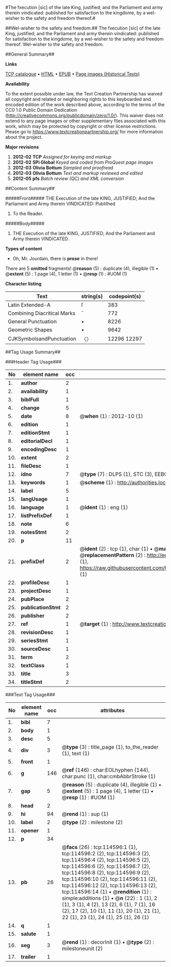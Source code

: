#The fxecution [sic] of the late King, justified; and the Parliament and army therein vindicated: published for satisfaction to the kingdome, by a wel-wisher to the safety and freedom thereof.#

##Wel-wisher to the safety and freedom.##
The fxecution [sic] of the late King, justified; and the Parliament and army therein vindicated: published for satisfaction to the kingdome, by a wel-wisher to the safety and freedom thereof.
Wel-wisher to the safety and freedom.

##General Summary##

**Links**

[TCP catalogue](http://www.ota.ox.ac.uk/tcp/)  • 
[HTML](http://tei.it.ox.ac.uk/tcp/Texts-HTML/free/A84/A84285.html)  • 
[EPUB](http://tei.it.ox.ac.uk/tcp/Texts-EPUB/free/A84/A84285.epub) • 
[Page images (Historical Texts)](https://historicaltexts.jisc.ac.uk/eebo-99862437e)

**Availability**

To the extent possible under law, the Text Creation Partnership has waived all copyright and related or neighboring rights to this keyboarded and encoded edition of the work described above, according to the terms of the CC0 1.0 Public Domain Dedication (http://creativecommons.org/publicdomain/zero/1.0/). This waiver does not extend to any page images or other supplementary files associated with this work, which may be protected by copyright or other license restrictions. Please go to https://www.textcreationpartnership.org/ for more information about the project.

**Major revisions**

1. __2012-02__ __TCP__ *Assigned for keying and markup*
1. __2012-02__ __SPi Global__ *Keyed and coded from ProQuest page images*
1. __2012-03__ __Olivia Bottum__ *Sampled and proofread*
1. __2012-03__ __Olivia Bottum__ *Text and markup reviewed and edited*
1. __2012-05__ __pfs__ *Batch review (QC) and XML conversion*

##Content Summary##

#####Front#####
THE Execution of the late KING, JUSTIFIED; And the Parliament and Army therein VINDICATED: Publiſhed
1. To the Reader.

#####Body#####

1. THE Execution of the late KING, JUSTIFIED; And the Parliament and Army therein VINDICATED.

**Types of content**

  * Oh, Mr. Jourdain, there is **prose** in there!

There are 5 **omitted** fragments! 
 @__reason__ (5) : duplicate (4), illegible (1)  •  @__extent__ (5) : 1 page (4), 1 letter (1)  •  @__resp__ (1) : #UOM (1)

**Character listing**


|Text|string(s)|codepoint(s)|
|---|---|---|
|Latin Extended-A|ſ|383|
|Combining             Diacritical Marks|̄|772|
|General Punctuation|•|8226|
|Geometric Shapes|▪|9642|
|CJKSymbolsandPunctuation|〈〉|12296 12297|

##Tag Usage Summary##

###Header Tag Usage###

|No|element name|occ|attributes|
|---|---|---|---|
|1.|__author__|2||
|2.|__availability__|1||
|3.|__biblFull__|1||
|4.|__change__|5||
|5.|__date__|8| @__when__ (1) : 2012-10 (1)|
|6.|__edition__|1||
|7.|__editionStmt__|1||
|8.|__editorialDecl__|1||
|9.|__encodingDesc__|1||
|10.|__extent__|2||
|11.|__fileDesc__|1||
|12.|__idno__|7| @__type__ (7) : DLPS (1), STC (3), EEBO-CITATION (1), PROQUEST (1), VID (1)|
|13.|__keywords__|1| @__scheme__ (1) : http://authorities.loc.gov/ (1)|
|14.|__label__|5||
|15.|__langUsage__|1||
|16.|__language__|1| @__ident__ (1) : eng (1)|
|17.|__listPrefixDef__|1||
|18.|__note__|6||
|19.|__notesStmt__|2||
|20.|__p__|11||
|21.|__prefixDef__|2| @__ident__ (2) : tcp (1), char (1)  •  @__matchPattern__ (2) : ([0-9\-]+):([0-9IVX]+) (1), (.+) (1)  •  @__replacementPattern__ (2) : http://eebo.chadwyck.com/downloadtiff?vid=$1&page=$2 (1), https://raw.githubusercontent.com/textcreationpartnership/Texts/master/tcpchars.xml#$1 (1)|
|22.|__profileDesc__|1||
|23.|__projectDesc__|1||
|24.|__pubPlace__|2||
|25.|__publicationStmt__|2||
|26.|__publisher__|2||
|27.|__ref__|1| @__target__ (1) : http://www.textcreationpartnership.org/docs/. (1)|
|28.|__revisionDesc__|1||
|29.|__seriesStmt__|1||
|30.|__sourceDesc__|1||
|31.|__term__|2||
|32.|__textClass__|1||
|33.|__title__|3||
|34.|__titleStmt__|2||


###Text Tag Usage###

|No|element name|occ|attributes|
|---|---|---|---|
|1.|__bibl__|7||
|2.|__body__|1||
|3.|__desc__|5||
|4.|__div__|3| @__type__ (3) : title_page (1), to_the_reader (1), text (1)|
|5.|__front__|1||
|6.|__g__|146| @__ref__ (146) : char:EOLhyphen (144), char:punc (1), char:cmbAbbrStroke (1)|
|7.|__gap__|5| @__reason__ (5) : duplicate (4), illegible (1)  •  @__extent__ (5) : 1 page (4), 1 letter (1)  •  @__resp__ (1) : #UOM (1)|
|8.|__head__|2||
|9.|__hi__|94| @__rend__ (1) : sup (1)|
|10.|__label__|2| @__type__ (2) : milestone (2)|
|11.|__opener__|1||
|12.|__p__|34||
|13.|__pb__|26| @__facs__ (26) : tcp:114596:1 (1), tcp:114596:2 (2), tcp:114596:3 (2), tcp:114596:4 (2), tcp:114596:5 (2), tcp:114596:6 (2), tcp:114596:7 (2), tcp:114596:8 (2), tcp:114596:9 (2), tcp:114596:10 (2), tcp:114596:11 (2), tcp:114596:12 (2), tcp:114596:13 (2), tcp:114596:14 (1)  •  @__rendition__ (1) : simple:additions (1)  •  @__n__ (22) : 1 (1), 2 (1), 3 (1), 4 (2), 13 (2), 6 (1), 7 (1), 16 (2), 17 (2), 10 (1), 11 (1), 20 (1), 21 (1), 22 (1), 23 (1), 24 (1), 25 (1), 26 (1)|
|14.|__q__|1||
|15.|__salute__|1||
|16.|__seg__|3| @__rend__ (1) : decorInit (1)  •  @__type__ (2) : milestoneunit (2)|
|17.|__trailer__|1||
